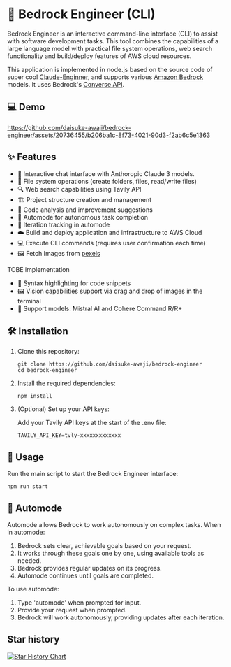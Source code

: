 # 🧙 Bedrock Engineer (CLI)

Bedrock Engineer is an interactive command-line interface (CLI) to assist with software development tasks. This tool combines the capabilities of a large language model with practical file system operations, web search functionality and build/deploy features of AWS cloud resources.

This application is implemented in node.js based on the source code of super cool [Claude-Enginner](https://github.com/Doriandarko/claude-engineer), and supports various [Amazon Bedrock](https://aws.amazon.com/jp/bedrock/) models. It uses Bedrock's [Converse API](https://docs.aws.amazon.com/bedrock/latest/APIReference/API_runtime_Converse.html).

## 💻 Demo

https://github.com/daisuke-awaji/bedrock-engineer/assets/20736455/b206ba1c-8f73-4021-90d3-f2ab6c5e1363

## ✨ Features

- 💬 Interactive chat interface with Anthoropic Claude 3 models.
- 📁 File system operations (create folders, files, read/write files)
- 🔍 Web search capabilities using Tavily API
- 🏗️ Project structure creation and management
- 🧐 Code analysis and improvement suggestions
- 🚀 Automode for autonomous task completion
- 🔄 Iteration tracking in automode
- ☁️ Build and deploy application and infrastructure to AWS Cloud
- 💻 Execute CLI commands (requires user confirmation each time)
- 🖼️ Fetch Images from [pexels](https://www.pexels.com/)

TOBE implementation

- 🌈 Syntax highlighting for code snippets
- 🖼️ Vision capabilities support via drag and drop of images in the terminal
- 🤖 Support models: Mistral AI and Cohere Command R/R+

## 🛠️ Installation

1. Clone this repository:

   ```
   git clone https://github.com/daisuke-awaji/bedrock-engineer
   cd bedrock-engineer
   ```

2. Install the required dependencies:

   ```
   npm install
   ```

3. (Optional) Set up your API keys:

   Add your Tavily API keys at the start of the .env file:

   ```.env
   TAVILY_API_KEY=tvly-xxxxxxxxxxxxx
   ```

## 🚀 Usage

Run the main script to start the Bedrock Engineer interface:

```
npm run start
```

## 🤖 Automode

Automode allows Bedrock to work autonomously on complex tasks. When in automode:

1. Bedrock sets clear, achievable goals based on your request.
2. It works through these goals one by one, using available tools as needed.
3. Bedrock provides regular updates on its progress.
4. Automode continues until goals are completed.

To use automode:

1. Type 'automode' when prompted for input.
2. Provide your request when prompted.
3. Bedrock will work autonomously, providing updates after each iteration.

## Star history

[![Star History Chart](https://api.star-history.com/svg?repos=daisuke-awaji/bedrock-engineer&type=Date)](https://star-history.com/#daisuke-awaji/bedrock-engineer&Date)
